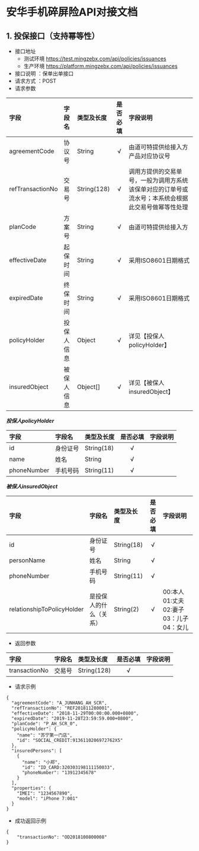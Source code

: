 
# 安华手机碎屏险API对接文档

## 1. 投保接口（支持幂等性）

* 接口地址
	* 测试环境 https://test.mingzebx.com/api/policies/issuances
	* 生产环境 https://platform.mingzebx.com/api/policies/issuances
* 接口说明 ：保单出单接口
* 请求方式 ：POST
* 请求参数

| 字段  | 字段名  | 类型及长度 | 是否必填 |字段说明|
|:------------- |:---------------|:-------------|:-------------:|:---------|
|agreementCode|协议号|String|√|由道可特提供给接入方产品对应协议号|
|refTransactionNo|交易号|String(128)|√|调用方提供的交易单号，一般为调用方系统该保单对应的订单号或流水号；本系统会根据此交易号做幂等性处理|
|planCode|方案号|String|√|由道可特提供给接入方|
|effectiveDate|起保时间|String|√|采用ISO8601日期格式|
|expiredDate|终保时间|String|√|采用ISO8601日期格式|
|policyHolder|投保人信息|Object|√|详见【投保人policyHolder】
|insuredObject|被保人信息|Object[]|√|详见【被保人insuredObject】

***投保人policyHolder***

| 字段  | 字段名  | 类型及长度 | 是否必填 |字段说明|
|:------------- |:---------------|:-------------|:-------------:|:---------|
|id|身份证号|String(18)|√|
|name|姓名|String|√|
|phoneNumber|手机号码|String(11)|√|
***被保人insuredObject***

| 字段  | 字段名  | 类型及长度 | 是否必填 |字段说明|
|:------------- |:---------------|:-------------|:-------------:|:---------|
|id|身份证号|String(18)|√|
|personName|姓名|String|√|
|phoneNumber|手机号码|String(11)|√|
|relationshipToPolicyHolder|是投保人的什么（关系）|String(2)|√|00:本人  01:丈夫 02:妻子 03：儿子 04：女儿|



* 返回参数

| 字段  | 字段名  | 类型及长度 | 是否必填 |字段说明|
|:------------- |:---------------|:-------------|:-------------:|:---------|
|transactionNo|交易号|String(128)|√|

* 请求示例

```
{
  "agreementCode": "A_JUNHANG_AH_SCR",
  "refTransactionNo": "REF201811280001",
  "effectiveDate": "2018-11-29T00:00:00.000+0800",
  "expiredDate": "2019-11-28T23:59:59.000+0800",
  "planCode": "P_AH_SCR_0",
  "policyHolder": {
    "name": "苏宁第一门店",
    "id": "SOCIAL_CREDIT:9136110206972762X5"
  },
  "insuredPersons": [
    {
      "name": "小郑",
      "id": "ID_CARD:320303198111150033",
      "phoneNumber": "13912345678"
    }
  ],
  "properties": {
    "IMEI": "1234567890",
    "model": "iPhone 7:001"
  }
}
```

* 成功返回示例

```
{
    "transactionNo": "OD2018100800008"
}
```


<!--stackedit_data:
eyJoaXN0b3J5IjpbMTg5ODQ5Mjc0MSw5NjI1OTk2MzgsLTEwOD
IyMDg5MzAsLTczMzU3MzY4NSwtMTgyNTA2NTc2NSwtNTk1NzI5
ODc2LDE5NDY0MTQ5MjgsLTEwNTgzNTQ5MjcsLTExNzg0OTU0Nj
UsLTEyMzU2NzkzMzQsMTM4NTc2MDI3OSwtMTYwMTQ0NjE5MCwt
MTAzNzk2OTUyLC0xMDQ3MjMzODE1LDEyNDQ5MDc0ODIsLTEzOD
ExMzc3MDIsLTMwNTM3ODQ1MiwtNTIyODIyMDc2LDE0MzI2NzY5
MDcsMTQ3MDMxNjQ1Ml19
-->
